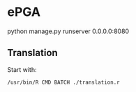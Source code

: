 # ePGA

python manage.py runserver 0.0.0.0:8080

## Translation

Start with:

```bash
/usr/bin/R CMD BATCH ./translation.r
```

